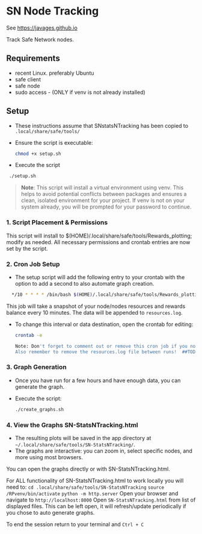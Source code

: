 # SN Node Tracking 
See https://javages.github.io

Track Safe Network nodes.

## Requirements

- recent Linux. preferably Ubuntu
- safe client
- safe node
- sudo access - (ONLY if venv is not already installed)

## Setup

- These instructions assume that SNstatsNTracking has been copied to `.local/share/safe/tools/`

- Ensure the script is executable:

  ```bash
  chmod +x setup.sh

  ```

- Execute the script

 ```bash
  ./setup.sh

  ```

> **Note**: This script will install a virtual environment using venv. This helps to avoid potential conflicts between packages and ensures a clean, isolated environment for your project. If venv is not on your system already, you will be prompted for your password to continue.

### 1. Script Placement & Permissions

This script will install to $(HOME)/.local/share/safe/tools/Rewards_plotting; modify as needed.
All necessary permissions and crontab entries are now set by the script.

### 2. Cron Job Setup

- The setup script will add the following entry to your crontab with the option to add a second to also automate graph creation.

```bash
  */10 * * * * /bin/bash $(HOME)/.local/share/safe/tools/Rewards_plotting/resources.sh >> $(HOME)/.local/share/safe/tools/Rewards_plotting/resources.log 2>&1
  ```
  
This job will take a snapshot of your node/nodes resources and rewards balance every 10 minutes. The data will be appended to `resources.log`.

- To change this interval or data destination, open the crontab for editing:

  ```bash
  crontab -e

  Note: Don't forget to comment out or remove this cron job if you no longer need it (in between tests), as it will run indefinitely otherwise.
  Also remember to remove the resources.log file between runs!  ##TODO   cleanup script

### 3. Graph Generation

- Once you have run for a few hours and have enough data, you can generate the graph.
- Execute the script:

  ```bash
  ./create_graphs.sh
  ```

### 4. View the Graphs SN-StatsNTracking.html

- The resulting plots will be saved in the app directory at
`~/.local/share/safe/tools/SN-StatsNTracking/`.
- The graphs are interactive: you can zoom in, select specific nodes, and more using most browsers.

You can open the graphs directly or with SN-StatsNTracking.html.

For ALL functionality of SN-StatsNTracking.html to work locally you will need to:
`cd .local/share/safe/tools/SN-StatsNTracking`
`source /RPvenv/bin/activate`
`python -m http.server`
Open your browser and navigate to 
`http://localhost:8000`
Open `SN-StatsNTracking.html` from list of displayed files.
This can be left open, it will refresh/update periodically if you chose to auto generate graphs. 

To end the session return to your terminal and `Ctrl + C`

